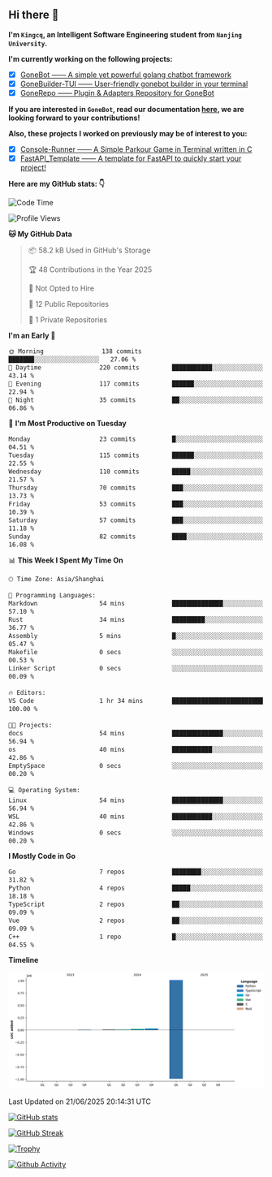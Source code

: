 ## Hi there 👋

**I'm `Kingcq`, an Intelligent Software Engineering student from `Nanjing University`.**

**I'm currently working on the following projects:**

- [x] [GoneBot —— A simple yet powerful golang chatbot framework](https://github.com/gonebot-dev/gonebot)
- [x] [GoneBuilder-TUI —— User-friendly gonebot builder in your terminal](https://github.com/gonebot-dev/gonebuilder-tui)
- [x] [GoneRepo —— Plugin & Adapters Repository for GoneBot](https://github.com/gonebot-dev/gonerepo)

**If you are interested in `GoneBot`, read our documentation [here](https://gonebot-dev.github.io/), we are looking forward to your contributions!**

**Also, these projects I worked on previously may be of interest to you:**

- [x] [Console-Runner —— A Simple Parkour Game in Terminal written in C](https://github.com/Kingcxp/Console-Runners)
- [x] [FastAPI_Template —— A template for FastAPI to quickly start your project!](https://github.com/Kingcxp/FastAPI_Template)

**Here are my GitHub stats: 👇**
<!--START_SECTION:waka-->
![Code Time](http://img.shields.io/badge/Code%20Time-1%2C750%20hrs%2056%20mins-blue)

![Profile Views](http://img.shields.io/badge/Profile%20Views-0-blue)

**🐱 My GitHub Data** 

> 📦 58.2 kB Used in GitHub's Storage 
 > 
> 🏆 48 Contributions in the Year 2025
 > 
> 🚫 Not Opted to Hire
 > 
> 📜 12 Public Repositories 
 > 
> 🔑 1 Private Repositories 
 > 
**I'm an Early 🐤** 

```text
🌞 Morning                138 commits         ███████░░░░░░░░░░░░░░░░░░   27.06 % 
🌆 Daytime                220 commits         ███████████░░░░░░░░░░░░░░   43.14 % 
🌃 Evening                117 commits         ██████░░░░░░░░░░░░░░░░░░░   22.94 % 
🌙 Night                  35 commits          ██░░░░░░░░░░░░░░░░░░░░░░░   06.86 % 
```
📅 **I'm Most Productive on Tuesday** 

```text
Monday                   23 commits          █░░░░░░░░░░░░░░░░░░░░░░░░   04.51 % 
Tuesday                  115 commits         ██████░░░░░░░░░░░░░░░░░░░   22.55 % 
Wednesday                110 commits         █████░░░░░░░░░░░░░░░░░░░░   21.57 % 
Thursday                 70 commits          ███░░░░░░░░░░░░░░░░░░░░░░   13.73 % 
Friday                   53 commits          ███░░░░░░░░░░░░░░░░░░░░░░   10.39 % 
Saturday                 57 commits          ███░░░░░░░░░░░░░░░░░░░░░░   11.18 % 
Sunday                   82 commits          ████░░░░░░░░░░░░░░░░░░░░░   16.08 % 
```


📊 **This Week I Spent My Time On** 

```text
🕑︎ Time Zone: Asia/Shanghai

💬 Programming Languages: 
Markdown                 54 mins             ██████████████░░░░░░░░░░░   57.10 % 
Rust                     34 mins             █████████░░░░░░░░░░░░░░░░   36.77 % 
Assembly                 5 mins              █░░░░░░░░░░░░░░░░░░░░░░░░   05.47 % 
Makefile                 0 secs              ░░░░░░░░░░░░░░░░░░░░░░░░░   00.53 % 
Linker Script            0 secs              ░░░░░░░░░░░░░░░░░░░░░░░░░   00.09 % 

🔥 Editors: 
VS Code                  1 hr 34 mins        █████████████████████████   100.00 % 

🐱‍💻 Projects: 
docs                     54 mins             ██████████████░░░░░░░░░░░   56.94 % 
os                       40 mins             ███████████░░░░░░░░░░░░░░   42.86 % 
EmptySpace               0 secs              ░░░░░░░░░░░░░░░░░░░░░░░░░   00.20 % 

💻 Operating System: 
Linux                    54 mins             ██████████████░░░░░░░░░░░   56.94 % 
WSL                      40 mins             ███████████░░░░░░░░░░░░░░   42.86 % 
Windows                  0 secs              ░░░░░░░░░░░░░░░░░░░░░░░░░   00.20 % 
```

**I Mostly Code in Go** 

```text
Go                       7 repos             ████████░░░░░░░░░░░░░░░░░   31.82 % 
Python                   4 repos             █████░░░░░░░░░░░░░░░░░░░░   18.18 % 
TypeScript               2 repos             ██░░░░░░░░░░░░░░░░░░░░░░░   09.09 % 
Vue                      2 repos             ██░░░░░░░░░░░░░░░░░░░░░░░   09.09 % 
C++                      1 repo              █░░░░░░░░░░░░░░░░░░░░░░░░   04.55 % 
```



**Timeline**

![Lines of Code chart](https://raw.githubusercontent.com/Kingcxp/Kingcxp/main/assets/bar_graph.png)


 Last Updated on 21/06/2025 20:14:31 UTC
<!--END_SECTION:waka-->

[![GitHub stats](https://github-readme-stats.vercel.app/api?username=Kingcxp&show_icons=true&count_private=true&theme=aura&hide_border=true&icon_color=FF4500&text_color=76EE00)](https://github.com/anuraghazra/github-readme-stats)    

[![GitHub Streak](https://github-readme-streak-stats.herokuapp.com/?user=Kingcxp&hide_border=true&theme=catppuccin-macchiato)](https://git.io/streak-stats)

[![Trophy](https://github-profile-trophy.vercel.app/?username=Kingcxp&theme=dracula)](https://github.com/ryo-ma/github-profile-trophy)

[![Github Activity](https://github-readme-activity-graph.vercel.app/graph?username=Kingcxp&theme=tokyo-night&hide_border=true)](https://github.com/ashutosh00710/github-readme-activity-graph)